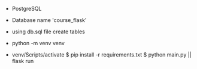 * PostgreSQL
* Database name 'course_flask'
* using db.sql file create tables

* python -m venv venv
* venv/Scripts/activate
$ pip install -r requirements.txt
$ python main.py || flask run
